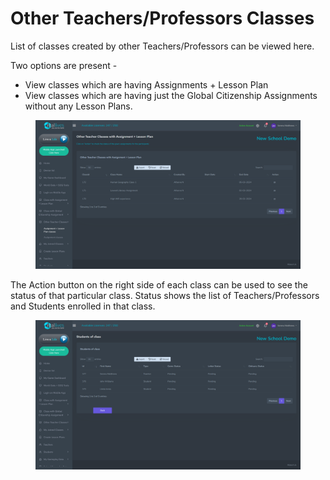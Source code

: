 # Other Teachers/Professors Classes

List of classes created by other Teachers/Professors can be viewed here.

Two options are present -

* View classes which are having Assignments + Lesson Plan
* View classes which are having just the Global Citizenship Assignments without any Lesson Plans.

<figure><img src="../.gitbook/assets/Screenshot 2024-03-11 123205.png" alt=""><figcaption></figcaption></figure>

The Action button on the right side of each class can be used to see the status of that particular class. Status shows the list of Teachers/Professors and Students enrolled in that class.&#x20;

<figure><img src="../.gitbook/assets/Screenshot 2024-03-11 123214 (1).png" alt=""><figcaption></figcaption></figure>
